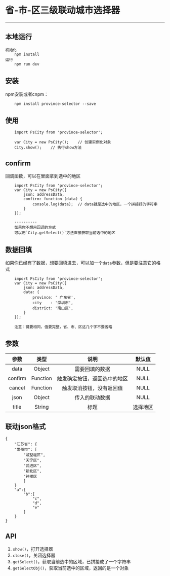 ﻿# 省-市-区三级联动城市选择器
---------
## 本地运行 ##
    初始化
        npm install
    运行
        npm run dev
    
## 安装 ##
npm安装或者cnpm：

        npm install province-selector --save
        
## 使用 ##
        
        import PsCity from 'province-selector';
    
        var City = new PsCity();    // 创建实例化对象
        City.show();    // 执行show方法
## confirm ##
回调函数，可以在里面拿到选中的地区

        import PsCity from 'province-selector';
        var City = new PsCity({
            json: addressData,
            confirm: function (data) {
                console.log(data);  // data就是选中的地区，一个拼接好的字符串
            }
        });
        
        ----------
        如果你不想用回调的方式
        可以用`City.getSelect()`方法直接获取当前选中的地区

## 数据回填 ##
如果你已经有了数据，想要回填进去，可以加一个`data`参数，但是要注意它的格式
 
        import PsCity from 'province-selector';
        var City = new PsCity({
            json: addressData,
            data: {
                province: ' 广东省',
                city    : '深圳市',
                district: '南山区',
            }
        });
        
        注意：键要相同，值要完整，省、市、区这几个字不要省略
## 参数 ##
| 参数          |     类型  |   说明                        |  默认值 |
| :--------:    | :-----:   | :----:                        | :----:  |
| data          | Object    | 需要回填的数据                |   NULL    |
| confirm       | Function  | 触发确定按钮，返回选中的地区  |   NULL    |
| cancel        | Function  | 触发取消按钮，没有返回值      |   NULL    |
| json          | Object    | 传入的联动数据               | NULL |
| title         | String    | 标题                       |选择地区|

 ## 联动json格式 ## 
    {   
        "江苏省": {
        "常州市": [
            "戚墅堰区",
            "天宁区",
            "武进区",
            "新北区",
            "钟楼区
            ]
        }
        "a":{
            "b":[
                "c",
                "d",
                "e"
            ]
        }
    }

    
## API ##

 1. `show()`，打开选择器
 2. `close()`，关闭选择器
 3. `getSelect()`，获取当前选中的区域，已拼接成了一个字符串
 4. `getSelectObj()`，获取当前选中的区域，返回的是一个对象



